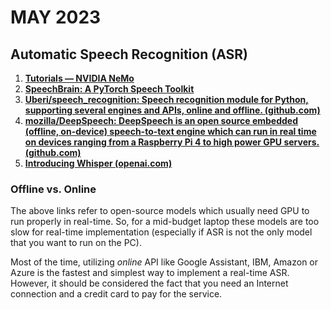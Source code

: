 # MAY 2023

## Automatic Speech Recognition (ASR)

1. [**Tutorials — NVIDIA NeMo**](https://docs.nvidia.com/deeplearning/nemo/user-guide/docs/en/stable/starthere/tutorials.html)
2. [**SpeechBrain: A PyTorch Speech Toolkit**](https://speechbrain.github.io/index.html)
3. [**Uberi/speech_recognition: Speech recognition module for Python, supporting several engines and APIs, online and offline. (github.com)**](https://github.com/Uberi/speech_recognition/tree/master)
4. [**mozilla/DeepSpeech: DeepSpeech is an open source embedded (offline, on-device) speech-to-text engine which can run in real time on devices ranging from a Raspberry Pi 4 to high power GPU servers. (github.com)**](https://github.com/mozilla/DeepSpeech)
5. [**Introducing Whisper (openai.com)**](https://openai.com/research/whisper)

### Offline vs. Online

The above links refer to open-source models which usually need GPU to run properly in real-time. So, for a mid-budget laptop these models are too slow for real-time implementation (especially if ASR is not the only model that you want to run on the PC).

Most of the time, utilizing *online* API like Google Assistant, IBM, Amazon or Azure is the fastest and simplest way to implement a real-time ASR. However, it should be considered the fact that you need an Internet connection and a credit card to pay for the service.